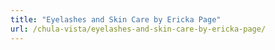 ```yaml
---
title: "Eyelashes and Skin Care by Ericka Page"
url: /chula-vista/eyelashes-and-skin-care-by-ericka-page/
---
```

